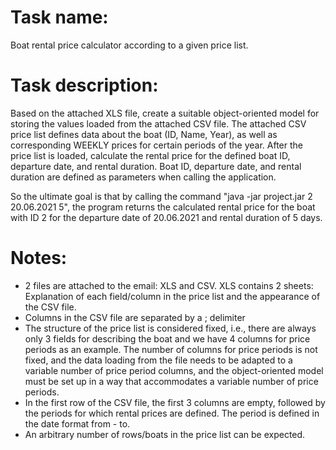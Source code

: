 # Task name:
Boat rental price calculator according to a given price list.

# Task description:
Based on the attached XLS file, create a suitable object-oriented model for storing the values loaded from the attached CSV file.
The attached CSV price list defines data about the boat (ID, Name, Year), as well as corresponding WEEKLY prices for certain periods of the year.
After the price list is loaded, calculate the rental price for the defined boat ID, departure date, and rental duration. Boat ID, departure date, and rental duration are defined as parameters when calling the application.

So the ultimate goal is that by calling the command "java -jar project.jar 2 20.06.2021 5", the program returns the calculated rental price for the boat with ID 2 for the departure date of 20.06.2021 and rental duration of 5 days.

# Notes:

* 2 files are attached to the email: XLS and CSV. XLS contains 2 sheets: Explanation of each field/column in the price list and the appearance of the CSV file.
* Columns in the CSV file are separated by a ; delimiter
* The structure of the price list is considered fixed, i.e., there are always only 3 fields for describing the boat and we have 4 columns for price periods as an example. The number of columns for price periods is not fixed, and the data loading from the file needs to be adapted to a variable number of price period columns, and the object-oriented model must be set up in a way that accommodates a variable number of price periods.
* In the first row of the CSV file, the first 3 columns are empty, followed by the periods for which rental prices are defined. The period is defined in the date format from - to.
* An arbitrary number of rows/boats in the price list can be expected.
